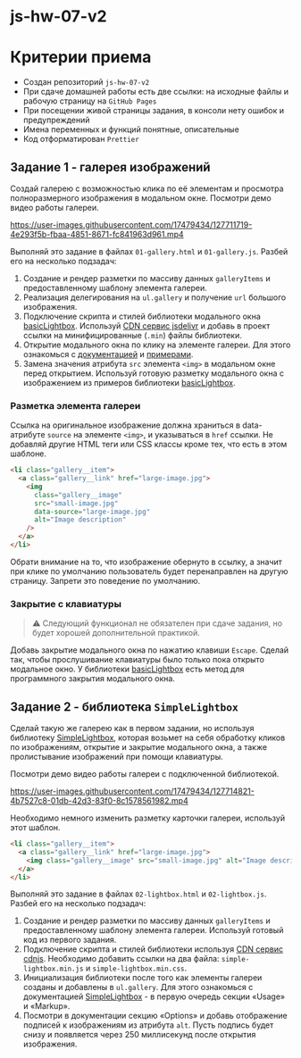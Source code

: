 # js-hw-07-v2

# Критерии приема

- Создан репозиторий `js-hw-07-v2`
- При сдаче домашней работы есть две ссылки: на исходные файлы и рабочую
  страницу на `GitHub Pages`
- При посещении живой страницы задания, в консоли нету ошибок и предупреждений
- Имена переменных и функций понятные, описательные
- Код отформатирован `Prettier`

## Задание 1 - галерея изображений

Создай галерею с возможностью клика по её элементам и просмотра полноразмерного
изображения в модальном окне. Посмотри демо видео работы галереи.

<!-- Посмотри
[демо видео](https://user-images.githubusercontent.com/17479434/127711719-4e293f5b-fbaa-4851-8671-fc841963d961.mp4)
работы галереи. -->

https://user-images.githubusercontent.com/17479434/127711719-4e293f5b-fbaa-4851-8671-fc841963d961.mp4

Выполняй это задание в файлах `01-gallery.html` и `01-gallery.js`. Разбей его на
несколько подзадач:

1. Создание и рендер разметки по массиву данных `galleryItems` и
   предоставленному шаблону элемента галереи.
2. Реализация делегирования на `ul.gallery` и получение `url` большого
   изображения.
3. Подключение скрипта и стилей библиотеки модального окна
   [basicLightbox](https://basiclightbox.electerious.com/). Используй
   [CDN сервис jsdelivr](https://www.jsdelivr.com/package/npm/basiclightbox?path=dist)
   и добавь в проект ссылки на минифицированные (`.min`) файлы библиотеки.
4. Открытие модального окна по клику на элементе галереи. Для этого ознакомься с
   [документацией](https://github.com/electerious/basicLightbox#readme) и
   [примерами](https://basiclightbox.electerious.com/).
5. Замена значения атрибута `src` элемента `<img>` в модальном окне перед
   открытием. Используй готовую разметку модального окна с изображением из
   примеров библиотеки [basicLightbox](https://basiclightbox.electerious.com/).

### Разметка элемента галереи

Ссылка на оригинальное изображение должна храниться в data-атрибуте `source` на
элементе `<img>`, и указываться в `href` ссылки. Не добавляй другие HTML теги
или CSS классы кроме тех, что есть в этом шаблоне.

```html
<li class="gallery__item">
  <a class="gallery__link" href="large-image.jpg">
    <img
      class="gallery__image"
      src="small-image.jpg"
      data-source="large-image.jpg"
      alt="Image description"
    />
  </a>
</li>
```

Обрати внимание на то, что изображение обернуто в ссылку, а значит при клике по
умолчанию пользователь будет перенаправлен на другую страницу. Запрети это
поведение по умолчанию.

### Закрытие с клавиатуры

> ⚠️ Следующий функционал не обязателен при сдаче задания, но будет хорошей
> дополнительной практикой.

Добавь закрытие модального окна по нажатию клавиши `Escape`. Сделай так, чтобы
прослушивание клавиатуры было только пока открыто модальное окно. У библиотеки
[basicLightbox](https://basiclightbox.electerious.com/) есть метод для
программного закрытия модального окна.

## Задание 2 - библиотека `SimpleLightbox`

Сделай такую же галерею как в первом задании, но используя библиотеку
[SimpleLightbox](https://simplelightbox.com/), которая возьмет на себя обработку
кликов по изображениям, открытие и закрытие модального окна, а также
пролистывание изображений при помощи клавиатуры.

Посмотри демо видео работы галереи с подключенной библиотекой.

https://user-images.githubusercontent.com/17479434/127714821-4b7527c8-01db-42d3-83f0-8c1578561982.mp4

<!-- Посмотри
[демо видео](https://user-images.githubusercontent.com/17479434/127714821-4b7527c8-01db-42d3-83f0-8c1578561982.mp4)
работы галереи с подключенной библиотекой. -->

Необходимо немного изменить разметку карточки галереи, используй этот шаблон.

```html
<li class="gallery__item">
  <a class="gallery__link" href="large-image.jpg">
    <img class="gallery__image" src="small-image.jpg" alt="Image description" />
  </a>
</li>
```

Выполняй это задание в файлах `02-lightbox.html` и `02-lightbox.js`. Разбей его
на несколько подзадач:

1. Создание и рендер разметки по массиву данных `galleryItems` и
   предоставленному шаблону элемента галереи. Используй готовый код из первого
   задания.
2. Подключение скрипта и стилей библиотеки используя
   [CDN сервис cdnjs](https://cdnjs.com/libraries/simplelightbox). Необходимо
   добавить ссылки на два файла: `simple-lightbox.min.js` и
   `simple-lightbox.min.css`.
3. Инициализация библиотеки после того как элементы галереи созданы и добавлены
   в `ul.gallery`. Для этого ознакомься с документацией
   [SimpleLightbox](https://simplelightbox.com/) - в первую очередь секции
   «Usage» и «Markup».
4. Посмотри в документации секцию «Options» и добавь отображение подписей к
   изображениям из атрибута `alt`. Пусть подпись будет снизу и появляется через
   250 миллисекунд после открытия изображения.
